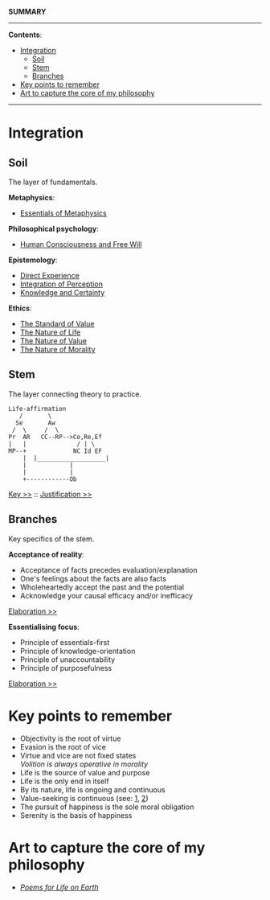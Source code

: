 **SUMMARY**

---

**Contents**:

- [Integration](#integration)
  - [Soil](#soil)
  - [Stem](#stem)
  - [Branches](#branches)
- [Key points to remember](#key-points-to-remember)
- [Art to capture the core of my philosophy](#art-to-capture-the-core-of-my-philosophy)

---

# Integration
## Soil
The layer of fundamentals.

**Metaphysics**:

- [Essentials of Metaphysics](https://pranigopu.github.io/philosophy/metaphysics/essentials-of-metaphysics.html)

**Philosophical psychology**:

- [Human Consciousness and Free Will](https://pranigopu.github.io/philosophy/human-consciousness-and-free-will.html)

**Epistemology**:

- [Direct Experience](https://pranigopu.github.io/philosophy/epistemology/3-direct-experience.html)
- [Integration of Perception](https://pranigopu.github.io/philosophy/epistemology/4-integration-of-perception.html)
- [Knowledge and Certainty](https://pranigopu.github.io/philosophy/epistemology/knowledge-and-certainty.html)

**Ethics**:

- [The Standard of Value](https://pranigopu.github.io/philosophy/ethics/1-standard-of-value.html)
- [The Nature of Life](https://pranigopu.github.io/philosophy/ethics/nature-of-life.html)
- [The Nature of Value](https://pranigopu.github.io/philosophy/ethics/nature-of-value.html)
- [The Nature of Morality](https://pranigopu.github.io/philosophy/ethics/nature-of-morality.html)

## Stem
The layer connecting theory to practice.


```
Life-affirmation
   /       \
  Se       Aw
 /  \     /  \
Pr  AR   CC--RP-->Co,Re,Ef
|   |              / | \
MP--+             NC Id EF
    |  |___________________|
    |            |
    |            |
    +------------Ob
```

[Key >>](https://pranigopu.github.io/philosophy/summary/key.html) :: [Justification >>](https://pranigopu.github.io/philosophy/summary/justification.html)

## Branches
Key specifics of the stem.

**Acceptance of reality**:

- Acceptance of facts precedes evaluation/explanation
- One's feelings about the facts are also facts
- Wholeheartedly accept the past and the potential
- Acknowledge your causal efficacy and/or inefficacy

[Elaboration >>](https://pranigopu.github.io/philosophy/philosophy-in-practice/1-laying-foundations.html#the-acceptance-of-reality)

**Essentialising focus**:

- Principle of essentials-first
- Principle of knowledge-orientation
- Principle of unaccountability
- Principle of purposefulness

[Elaboration >>](https://pranigopu.github.io/philosophy/epistemology/rationality-in-practice.html#principle-of-essentialisation)

# Key points to remember
- Objectivity is the root of virtue
- Evasion is the root of vice
- Virtue and vice are not fixed states <br> _Volition is always operative in morality_
- Life is the source of value and purpose
- Life is the only end in itself
- By its nature, life is ongoing and continuous
- Value-seeking is continuous (see: [1](https://pranigopu.github.io/philosophy/ethics/nature-of-value.html#values-seeking-is-continuous), [2](https://pranigopu.github.io/philosophy/epistemology/rationality-in-practice.html#principle-of-value-seeking))
- The pursuit of happiness is the sole moral obligation
- Serenity is the basis of happiness

# Art to capture the core of my philosophy
- [_Poems for Life on Earth_](https://pranigopu.github.io/art/poetry/poems-for-life-on-earth.html)